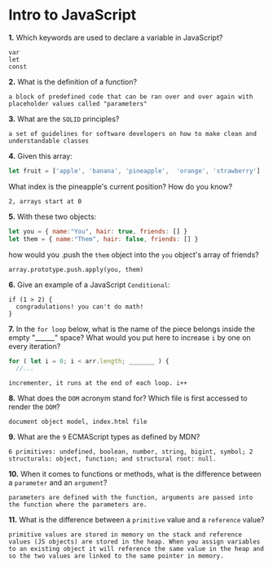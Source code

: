 # Intro to JavaScript

**1.** Which keywords are used to declare a variable in JavaScript?
<!-- enter you answer in the space below -->
```
var
let
const
```
**2.** What is the definition of a function?
<!-- enter you answer in the space below -->
```
a block of predefined code that can be ran over and over again with placeholder values called "parameters"
```
**3.** What are the `SOLID` principles?
<!-- enter you answer in the space below -->
```
a set of guidelines for software developers on how to make clean and understandable classes
```
**4.** Given this array: 
```js
let fruit = ['apple', 'banana', 'pineapple',  'orange', 'strawberry']
``` 
What index is the pineapple's current position? How do you know?
<!-- enter you answer in the space below -->
```
2, arrays start at 0
```
**5.** With these two objects: 
```js
let you = { name:"You", hair: true, friends: [] }
let them = { name:"Them", hair: false, friends: [] }
```
how would you .push the `them` object into the `you` object's array of friends?
<!-- enter you answer in the space below -->
```
array.prototype.push.apply(you, them)
```

**6.** Give an example of a JavaScript `Conditional`:
<!-- enter you answer in the space below -->
```
if (1 > 2) {
  congradulations! you can't do math!
}
```
**7.** In the `for loop` below, what is the name of the piece belongs inside the empty "______" space? What would you put here to increase `i` by one on every iteration?
```js
for ( let i = 0; i < arr.length; _______ ) {
  //...
```

```
incrementer, it runs at the end of each loop. i++
```
**8.** What does the `DOM` acronym stand for? Which file is first accessed to render the `DOM`?
<!-- enter you answer in the space below -->
```
document object model, index.html file
```

**9.** What are the `9` ECMAScript types as defined by MDN?
<!-- enter you answer in the space below -->
```
6 primitives: undefined, boolean, number, string, bigint, symbol; 2 structurals: object, function; and structural root: null.
```
**10.** When it comes to functions or methods, what is the difference between a `parameter` and an `argument`?
<!-- enter you answer in the space below -->
```
parameters are defined with the function, arguments are passed into the function where the parameters are.
```
**11.** What is the difference between a `primitive` value and a `reference` value?
<!-- enter you answer in the space below -->
```
primitive values are stored in memory on the stack and reference values (JS objects) are stored in the heap. When you assign variables to an existing object it will reference the same value in the heap and so the two values are linked to the same pointer in memory.
```